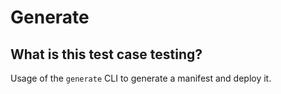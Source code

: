 # Generate
## What is this test case testing?

Usage of the `generate` CLI to generate a manifest and deploy it.